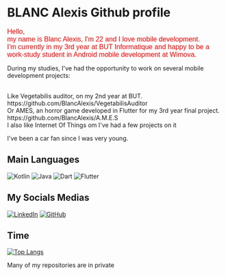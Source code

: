 <h1>BLANC Alexis Github profile</h1>

<p><span style="font-family: &quot;comic sans ms&quot;, sans-serif; color: #ff0000; font-size: medium;">Hello, 
<br>
my name is Blanc Alexis, I'm 22 and I love mobile development.
<br>
I'm currently in my 3rd year at BUT Informatique and happy to be a work-study student in Android mobile development at Wimova.
<br>

During my studies, I've had the opportunity to work on several mobile development projects:

<br>
Like Vegetabilis auditor, on my 2nd year at BUT. 
https://github.com/BlancAlexis/VegetabilisAuditor
<br>
Or AMES, an horror game developed in Flutter for my 3rd year final project.
https://github.com/BlancAlexis/A.M.E.S
<br>
I also like Internet Of Things om I've had a few projects on it
<br>


I've been a car fan since I was very young.
</span></p>

<h2>Main Languages</h2>

![Kotlin](https://img.shields.io/badge/kotlin-%237F52FF.svg?style=for-the-badge&logo=kotlin&logoColor=white)
![Java](https://img.shields.io/badge/java-%23ED8B00.svg?style=for-the-badge&logo=openjdk&logoColor=white)
![Dart](https://img.shields.io/badge/dart-%230175C2.svg?style=for-the-badge&logo=dart&logoColor=white)
![Flutter](https://img.shields.io/badge/Flutter-%2302569B.svg?style=for-the-badge&logo=Flutter&logoColor=white)

<h2>My Socials Medias</h2>
        
<a href="https://www.linkedin.com/in/alexis--blanc/"><img src="https://img.shields.io/badge/LinkedIn-0077B5?style=for-the-badge&logo=linkedin&logoColor=white" alt="LinkedIn" /></a>
<a href="https://github.com/BlancAlexis"><img src="https://img.shields.io/badge/GitHub-100000?style=for-the-badge&logo=github&logoColor=white" alt="GitHub" /></a>

<h2>Time</h2>

[![Top Langs](https://github-readme-stats.vercel.app/api/top-langs/?username=BlancAlexis&layout=donut)](https://github.com/anuraghazra/github-readme-stats)

<p>Many of my repositories are in private</p>
